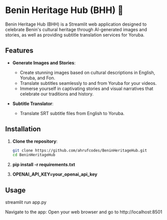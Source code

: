 # Benin Heritage Hub (BHH) 🌟

Benin Heritage Hub (BHH) is a Streamlit web application designed to celebrate Benin's cultural heritage through AI-generated images and stories, as well as providing subtitle translation services for Yoruba.

## Features

- **Generate Images and Stories**: 
  - Create stunning images based on cultural descriptions in English, Yoruba, and Fon.
  - Translate subtitles seamlessly to and from Yoruba for your videos.
  - Immerse yourself in captivating stories and visual narratives that celebrate our traditions and history.

- **Subtitle Translator**:
  - Translate SRT subtitle files from English to Yoruba.

## Installation

1. **Clone the repository**:
   ```sh
   git clone https://github.com/ahrufcodes/BeninHeritageHub.git
   cd BeninHeritageHub

2. **pip install -r requirements.txt**

3. **OPENAI_API_KEY=your_openai_api_key**

## Usage

streamlit run app.py

Navigate to the app:
Open your web browser and go to http://localhost:8501